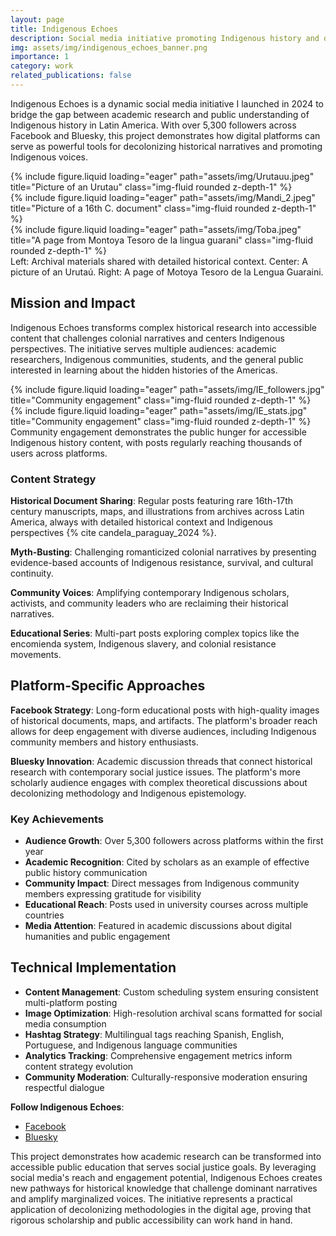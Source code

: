 ```yaml
---
layout: page
title: Indigenous Echoes
description: Social media initiative promoting Indigenous history and decolonizing historical narratives
img: assets/img/indigenous_echoes_banner.png
importance: 1
category: work
related_publications: false
---
```


Indigenous Echoes is a dynamic social media initiative I launched in 2024 to bridge the gap between academic research and public understanding of Indigenous history in Latin America. With over 5,300 followers across Facebook and Bluesky, this project demonstrates how digital platforms can serve as powerful tools for decolonizing historical narratives and promoting Indigenous voices.

<div class="row">
    <div class="col-sm mt-3 mt-md-0">
        {% include figure.liquid loading="eager" path="assets/img/Urutauu.jpeg" title="Picture of an Urutau" class="img-fluid rounded z-depth-1" %}
    </div>
    <div class="col-sm mt-3 mt-md-0">
        {% include figure.liquid loading="eager" path="assets/img/Mandi_2.jpeg" title="Picture of a 16th C. document" class="img-fluid rounded z-depth-1" %}
    </div>
    <div class="col-sm mt-3 mt-md-0">
        {% include figure.liquid loading="eager" path="assets/img/Toba.jpeg" title="A page from Montoya Tesoro de la lingua guarani" class="img-fluid rounded z-depth-1" %}
    </div>
</div>
<div class="caption">
    Left: Archival materials shared with detailed historical context. Center: A picture of an Urutaú. Right: A page of Motoya Tesoro de la Lengua Guaraini.
</div>

## Mission and Impact

Indigenous Echoes transforms complex historical research into accessible content that challenges colonial narratives and centers Indigenous perspectives. The initiative serves multiple audiences: academic researchers, Indigenous communities, students, and the general public interested in learning about the hidden histories of the Americas.

<div class="row">
    <div class="col-sm mt-3 mt-md-0">
        {% include figure.liquid loading="eager" path="assets/img/IE_followers.jpg" title="Community engagement" class="img-fluid rounded z-depth-1" %}
    </div>
    <div class="col-sm mt-3 mt-md-0">
        {% include figure.liquid loading="eager" path="assets/img/IE_stats.jpg" title="Community engagement" class="img-fluid rounded z-depth-1" %}
    </div>
</div>
<div class="caption">
    Community engagement demonstrates the public hunger for accessible Indigenous history content, with posts regularly reaching thousands of users across platforms.
</div>

### Content Strategy

**Historical Document Sharing**: Regular posts featuring rare 16th-17th century manuscripts, maps, and illustrations from archives across Latin America, always with detailed historical context and Indigenous perspectives {% cite candela_paraguay_2024 %}.

**Myth-Busting**: Challenging romanticized colonial narratives by presenting evidence-based accounts of Indigenous resistance, survival, and cultural continuity.

**Community Voices**: Amplifying contemporary Indigenous scholars, activists, and community leaders who are reclaiming their historical narratives.

**Educational Series**: Multi-part posts exploring complex topics like the encomienda system, Indigenous slavery, and colonial resistance movements.

## Platform-Specific Approaches

**Facebook Strategy**: Long-form educational posts with high-quality images of historical documents, maps, and artifacts. The platform's broader reach allows for deep engagement with diverse audiences, including Indigenous community members and history enthusiasts.

**Bluesky Innovation**: Academic discussion threads that connect historical research with contemporary social justice issues. The platform's more scholarly audience engages with complex theoretical discussions about decolonizing methodology and Indigenous epistemology.

### Key Achievements

- **Audience Growth**: Over 5,300 followers across platforms within the first year
- **Academic Recognition**: Cited by scholars as an example of effective public history communication
- **Community Impact**: Direct messages from Indigenous community members expressing gratitude for visibility
- **Educational Reach**: Posts used in university courses across multiple countries
- **Media Attention**: Featured in academic discussions about digital humanities and public engagement

## Technical Implementation

- **Content Management**: Custom scheduling system ensuring consistent multi-platform posting
- **Image Optimization**: High-resolution archival scans formatted for social media consumption
- **Hashtag Strategy**: Multilingual tags reaching Spanish, English, Portuguese, and Indigenous language communities
- **Analytics Tracking**: Comprehensive engagement metrics inform content strategy evolution
- **Community Moderation**: Culturally-responsive moderation ensuring respectful dialogue

**Follow Indigenous Echoes**:

- [Facebook](https://www.facebook.com/profile.php?id=61556216985777)
- [Bluesky](https://bsky.app/profile/indigenousechoes.bsky.social)

This project demonstrates how academic research can be transformed into accessible public education that serves social justice goals. By leveraging social media's reach and engagement potential, Indigenous Echoes creates new pathways for historical knowledge that challenge dominant narratives and amplify marginalized voices. The initiative represents a practical application of decolonizing methodologies in the digital age, proving that rigorous scholarship and public accessibility can work hand in hand.
